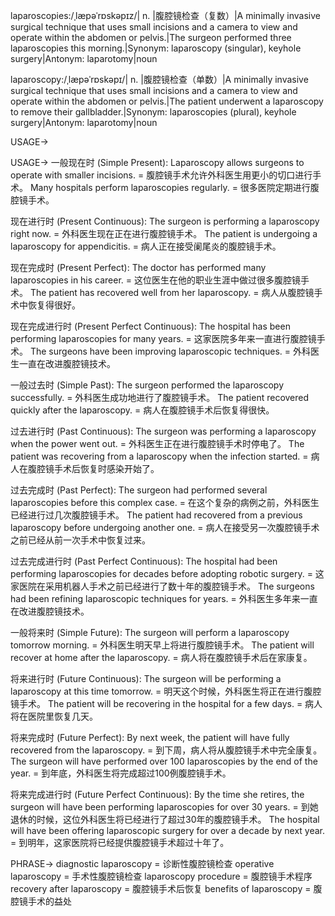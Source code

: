 laparoscopies:/ˌlæpəˈrɒskəpɪz/| n. |腹腔镜检查（复数）|A minimally invasive surgical technique that uses small incisions and a camera to view and operate within the abdomen or pelvis.|The surgeon performed three laparoscopies this morning.|Synonym: laparoscopy (singular), keyhole surgery|Antonym: laparotomy|noun

laparoscopy:/ˌlæpəˈrɒskəpɪ/| n. |腹腔镜检查（单数）|A minimally invasive surgical technique that uses small incisions and a camera to view and operate within the abdomen or pelvis.|The patient underwent a laparoscopy to remove their gallbladder.|Synonym: laparoscopies (plural), keyhole surgery|Antonym: laparotomy|noun


USAGE->

USAGE->
一般现在时 (Simple Present):
Laparoscopy allows surgeons to operate with smaller incisions. = 腹腔镜手术允许外科医生用更小的切口进行手术。
Many hospitals perform laparoscopies regularly. = 很多医院定期进行腹腔镜手术。

现在进行时 (Present Continuous):
The surgeon is performing a laparoscopy right now. = 外科医生现在正在进行腹腔镜手术。
The patient is undergoing a laparoscopy for appendicitis. = 病人正在接受阑尾炎的腹腔镜手术。

现在完成时 (Present Perfect):
The doctor has performed many laparoscopies in his career. = 这位医生在他的职业生涯中做过很多腹腔镜手术。
The patient has recovered well from her laparoscopy. = 病人从腹腔镜手术中恢复得很好。

现在完成进行时 (Present Perfect Continuous):
The hospital has been performing laparoscopies for many years. = 这家医院多年来一直进行腹腔镜手术。
The surgeons have been improving laparoscopic techniques. = 外科医生一直在改进腹腔镜技术。

一般过去时 (Simple Past):
The surgeon performed the laparoscopy successfully. = 外科医生成功地进行了腹腔镜手术。
The patient recovered quickly after the laparoscopy. = 病人在腹腔镜手术后恢复得很快。

过去进行时 (Past Continuous):
The surgeon was performing a laparoscopy when the power went out. = 外科医生正在进行腹腔镜手术时停电了。
The patient was recovering from a laparoscopy when the infection started. = 病人在腹腔镜手术后恢复时感染开始了。


过去完成时 (Past Perfect):
The surgeon had performed several laparoscopies before this complex case. = 在这个复杂的病例之前，外科医生已经进行过几次腹腔镜手术。
The patient had recovered from a previous laparoscopy before undergoing another one. = 病人在接受另一次腹腔镜手术之前已经从前一次手术中恢复过来。

过去完成进行时 (Past Perfect Continuous):
The hospital had been performing laparoscopies for decades before adopting robotic surgery. = 这家医院在采用机器人手术之前已经进行了数十年的腹腔镜手术。
The surgeons had been refining laparoscopic techniques for years. = 外科医生多年来一直在改进腹腔镜技术。

一般将来时 (Simple Future):
The surgeon will perform a laparoscopy tomorrow morning. = 外科医生明天早上将进行腹腔镜手术。
The patient will recover at home after the laparoscopy. = 病人将在腹腔镜手术后在家康复。

将来进行时 (Future Continuous):
The surgeon will be performing a laparoscopy at this time tomorrow. = 明天这个时候，外科医生将正在进行腹腔镜手术。
The patient will be recovering in the hospital for a few days. = 病人将在医院里恢复几天。

将来完成时 (Future Perfect):
By next week, the patient will have fully recovered from the laparoscopy. = 到下周，病人将从腹腔镜手术中完全康复。
The surgeon will have performed over 100 laparoscopies by the end of the year. = 到年底，外科医生将完成超过100例腹腔镜手术。

将来完成进行时 (Future Perfect Continuous):
By the time she retires, the surgeon will have been performing laparoscopies for over 30 years. = 到她退休的时候，这位外科医生将已经进行了超过30年的腹腔镜手术。
The hospital will have been offering laparoscopic surgery for over a decade by next year. = 到明年，这家医院将已经提供腹腔镜手术超过十年了。


PHRASE->
diagnostic laparoscopy = 诊断性腹腔镜检查
operative laparoscopy = 手术性腹腔镜检查
laparoscopy procedure = 腹腔镜手术程序
recovery after laparoscopy = 腹腔镜手术后恢复
benefits of laparoscopy = 腹腔镜手术的益处
